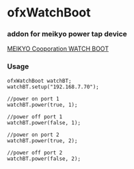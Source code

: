 # ofxWatchBoot

### addon for meikyo power tap device
[MEIKYO Cooporation WATCH BOOT](http://www.meikyo.co.jp/product/?id=1492050202-128983)

### Usage
~~~
ofxWatchBoot watchBT;
watchBT.setup("192.168.7.70");

//power on port 1
watchBT.power(true, 1);

//power off port 1
watchBT.power(false, 1);

//power on port 2
watchBT.power(true, 2);

//power off port 2
watchBT.power(false, 2);
